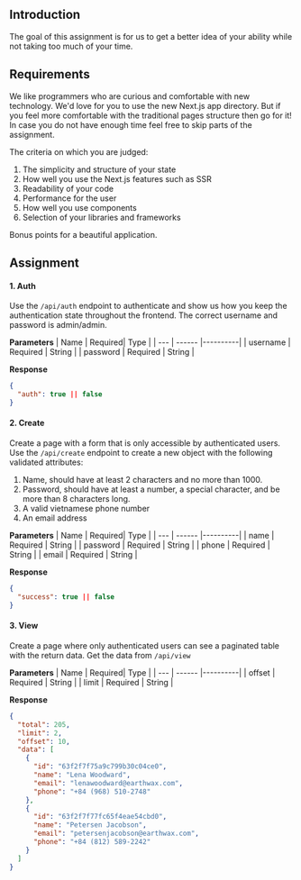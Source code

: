 ## Introduction

The goal of this assignment is for us to get a better idea of your ability while not taking too much of your time.

## Requirements

We like programmers who are curious and comfortable with new technology. We'd love for you to use the new Next.js app directory. But if you feel more comfortable with the traditional pages structure then go for it! In case you do not have enough time feel free to skip parts of the assignment.

The criteria on which you are judged:

1. The simplicity and structure of your state
2. How well you use the Next.js features such as SSR
3. Readability of your code
4. Performance for the user
5. How well you use components
6. Selection of your libraries and frameworks

Bonus points for a beautiful application.

## Assignment

#### 1. Auth

Use the `/api/auth` endpoint to authenticate and show us how you keep the authentication state throughout the frontend. The correct username and password is admin/admin.

**Parameters**
| Name | Required| Type |
| --- | ------ |----------|
| username | Required | String |
| password | Required | String |

**Response**

```json
{
  "auth": true || false
}
```

#### 2. Create

Create a page with a form that is only accessible by authenticated users. Use the `/api/create` endpoint to create a new object with the following validated attributes:

1. Name, should have at least 2 characters and no more than 1000.
2. Password, should have at least a number, a special character, and be more than 8 characters long.
3. A valid vietnamese phone number
4. An email address

**Parameters**
| Name | Required| Type |
| --- | ------ |----------|
| name | Required | String |
| password | Required | String |
| phone | Required | String |
| email | Required | String |

**Response**

```json
{
  "success": true || false
}
```

#### 3. View

Create a page where only authenticated users can see a paginated table with the return data. Get the data from `/api/view`

**Parameters**
| Name | Required| Type |
| --- | ------ |----------|
| offset | Required | String |
| limit | Required | String |

**Response**

```json
{
  "total": 205,
  "limit": 2,
  "offset": 10,
  "data": [
    {
      "id": "63f2f7f75a9c799b30c04ce0",
      "name": "Lena Woodward",
      "email": "lenawoodward@earthwax.com",
      "phone": "+84 (968) 510-2748"
    },
    {
      "id": "63f2f7f77fc65f4eae54cbd0",
      "name": "Petersen Jacobson",
      "email": "petersenjacobson@earthwax.com",
      "phone": "+84 (812) 589-2242"
    }
  ]
}
```
